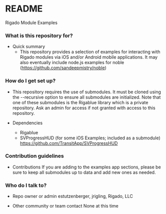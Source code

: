 # README #

Rigado Module Examples

### What is this repository for? ###

* Quick summary
    + This repository provides a selection of examples for interacting with Rigado modules via iOS and/or Android mobile applications.  It may also eventually include node.js examples for noble (https://github.com/sandeepmistry/noble)

### How do I get set up? ###

* This repository requires the use of submodules.  It must be cloned using the --recursive option to ensure all submodules are initialized.  Note that one of these submodules is the Rigablue library which is a private repository.  Ask an admin for access if not granted with access to this repository.

* Dependencies
    + Rigablue
    + SVProgressHUD (for some iOS Examples; included as a submodule) https://github.com/TransitApp/SVProgressHUD

### Contribution guidelines ###

* Contributions
If you are adding to the examples app sections, please be sure to keep all submodules up to data and add new ones as needed.

### Who do I talk to? ###

* Repo owner or admin
estutzenberger, jrigling, Rigado, LLC

* Other community or team contact
None at this time
